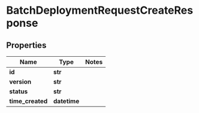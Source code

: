 # BatchDeploymentRequestCreateResponse

## Properties
Name | Type | Notes
------------ | ------------- | -------------
**id** | **str** | 
**version** | **str** | 
**status** | **str** | 
**time_created** | **datetime** | 


